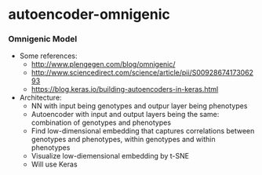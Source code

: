 # autoencoder-omnigenic

### Omnigenic Model

* Some references:
    + http://www.plengegen.com/blog/omnigenic/
    + http://www.sciencedirect.com/science/article/pii/S0092867417306293
    + https://blog.keras.io/building-autoencoders-in-keras.html
* Architecture:
    + NN with input being genotypes and outpur layer being phenotypes
    + Autoencoder with input and output layers being the same: combination of genotypes and phenotypes
    + Find low-dimensional embedding that captures correlations between genotypes and phenotypes, within genotypes and within phenotypes
    + Visualize low-diemensional embedding by t-SNE
    + Will use Keras
